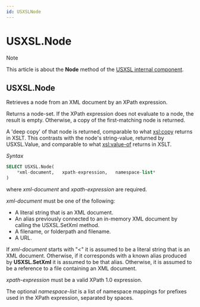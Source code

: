 ```yaml
---
id: USXSLNode
---
```


# USXSL.Node



> [!NOTE]
> This article is about the **Node** method of the [USXSL internal component](/docs/Extensions/USXSL%20internal%20component).

## **USXSL.Node**

Retrieves a node from an XML document by an XPath expression.

Returns a node-set. If the XPath expression does not evaluate to a node, the result is empty. Otherwise, a copy of the first-matching node is returned.

A 'deep copy' of that node is returned, comparable to what <xsl:copy> returns in XSLT. This contrasts with the node's string-value, returned by USXSL.Value, and comparable to what <xsl:value-of> returns in XSLT.

*Syntax*

```sql
SELECT USXSL.Node(
    *xml-document,   xpath-expression,   namespace-list*
)
```

where *xml-document* and *xpath-expression* are required.

*xml-document* must be one of the following:

- A literal string that is an XML document.
- An alias previously connected to an in-memory XML document by calling the USXSL.SetXml method.
- A filename, or folderpath and filename.
- A URL.

If *xml-document* starts with "<" it is assumed to be a literal string that is an XML document. Otherwise, if it corresponds with a known alias produced by **USXSL.SetXml** it is assumed to be that alias. Otherwise, it is assumed to be a reference to a file containing an XML document.

*xpath-expression* must be a valid XPath 1.0 expression.

The optional *namespace-list* is a list of namespace mappings for prefixes used in the XPath expression, separated by spaces.